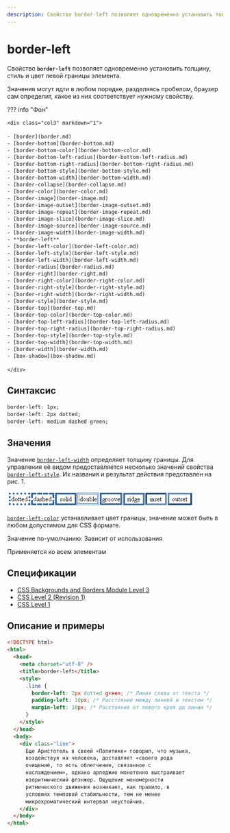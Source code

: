 ```yaml
---
description: Свойство border-left позволяет одновременно установить толщину, стиль и цвет левой границы элемента
---
```


# border-left

Свойство **`border-left`** позволяет одновременно установить толщину, стиль и цвет левой границы элемента.

Значения могут идти в любом порядке, разделяясь пробелом, браузер сам определит, какое из них соответствует нужному свойству.

??? info "Фон"

    <div class="col3" markdown="1">

    - [border](border.md)
    - [border-bottom](border-bottom.md)
    - [border-bottom-color](border-bottom-color.md)
    - [border-bottom-left-radius](border-bottom-left-radius.md)
    - [border-bottom-right-radius](border-bottom-right-radius.md)
    - [border-bottom-style](border-bottom-style.md)
    - [border-bottom-width](border-bottom-width.md)
    - [border-collapse](border-collapse.md)
    - [border-color](border-color.md)
    - [border-image](border-image.md)
    - [border-image-outset](border-image-outset.md)
    - [border-image-repeat](border-image-repeat.md)
    - [border-image-slice](border-image-slice.md)
    - [border-image-source](border-image-source.md)
    - [border-image-width](border-image-width.md)
    - **border-left**
    - [border-left-color](border-left-color.md)
    - [border-left-style](border-left-style.md)
    - [border-left-width](border-left-width.md)
    - [border-radius](border-radius.md)
    - [border-right](border-right.md)
    - [border-right-color](border-right-color.md)
    - [border-right-style](border-right-style.md)
    - [border-right-width](border-right-width.md)
    - [border-style](border-style.md)
    - [border-top](border-top.md)
    - [border-top-color](border-top-color.md)
    - [border-top-left-radius](border-top-left-radius.md)
    - [border-top-right-radius](border-top-right-radius.md)
    - [border-top-style](border-top-style.md)
    - [border-top-width](border-top-width.md)
    - [border-width](border-width.md)
    - [box-shadow](box-shadow.md)

    </div>

## Синтаксис

```css
border-left: 1px;
border-left: 2px dotted;
border-left: medium dashed green;
```

## Значения

Значение [`border-left-width`](border-left-width.md) определяет толщину границы. Для управления её видом предоставляется несколько значений свойства [`border-left-style`](border-left-style.md). Их названия и результат действия представлен на рис. 1.

![Рис.1. Стили рамок](border_style_2.png)

[`border-left-color`](border-left-color.md) устанавливает цвет границы, значение может быть в любом допустимом для CSS формате.

Значение по-умолчанию: Зависит от использования

Применяется ко всем элементам

## Спецификации

- [CSS Backgrounds and Borders Module Level 3](http://dev.w3.org/csswg/css3-background/#border-left)
- [CSS Level 2 (Revision 1)](http://www.w3.org/TR/CSS2/box.html#propdef-border-left)
- [CSS Level 1](http://www.w3.org/TR/CSS1/#border-left)

## Описание и примеры

```html
<!DOCTYPE html>
<html>
  <head>
    <meta charset="utf-8" />
    <title>border-left</title>
    <style>
      .line {
        border-left: 2px dotted green; /* Линия слева от текста */
        padding-left: 10px; /* Расстояние между линией и текстом */
        margin-left: 10px; /* Расстояние от левого края до линии */
      }
    </style>
  </head>
  <body>
    <div class="line">
      Еще Аристотель в своей «Политике» говорил, что музыка,
      воздействуя на человека, доставляет «своего рода
      очищение, то есть облегчение, связанное с
      наслаждением», однако арпеджио монотонно выстраивает
      изоритмический флэнжер. Ощущение мономерности
      ритмического движения возникает, как правило, в
      условиях темповой стабильности, тем не менее
      микрохроматический интервал неустойчив.
    </div>
  </body>
</html>
```
